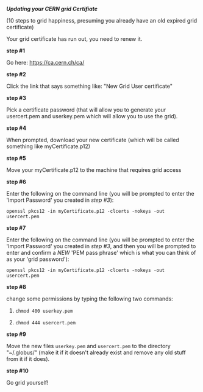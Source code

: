 ***Updating your CERN grid Certifiate***

(10 steps to grid happiness, presuming you already have an old expired grid certificate)




Your grid certificate has run out, you need to renew it.

**step #1**

Go here: https://ca.cern.ch/ca/

**step #2** 

Click the link that says something like: "New Grid User certificate"

**step #3** 

Pick a certificate password (that will allow you to generate your usercert.pem and userkey.pem which will allow you to use the grid).

**step #4** 

When prompted, download your new certificate (which will be called something like myCertificate.p12)

**step #5** 

Move your myCertificate.p12 to the machine that requires grid access

**step #6** 

Enter the following on the command line (you will be prompted to enter the 'Import Password' you created in *step #3*): 

`openssl pkcs12 -in myCertificate.p12 -clcerts -nokeys -out usercert.pem`

**step #7** 

Enter the following on the command line (you will be prompted to enter the 'Import Password' you created in *step #3*, and then you will be prompted to enter and confirm a *NEW* 'PEM pass phrase' which is what you can think of as your 'grid password'):

`openssl pkcs12 -in myCertificate.p12 -clcerts -nokeys -out usercert.pem`

**step #8** 

change some permissions by typing the following two commands:

1) `chmod 400 userkey.pem`

2) `chmod 444 usercert.pem`


**step #9** 

Move the new files `userkey.pem` and `usercert.pem` to the directory "~/.globus/" (make it if it doesn't already exist and remove any old stuff from it if it does). 


**step #10** 

Go grid yourself!

